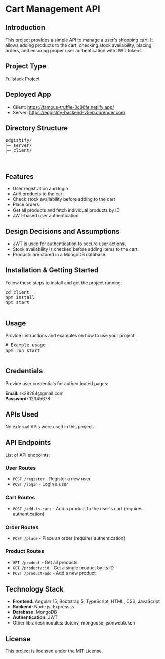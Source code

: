 
 

<body>
  <h1>Cart Management API</h1>

  <h2>Introduction</h2>
  <p>This project provides a simple API to manage a user's shopping cart. It allows adding products to the cart, checking stock availability, placing orders, and ensuring proper user authentication with JWT tokens.</p>

  <h2>Project Type</h2>
  <p>Fullstack Project</p>

  <h2>Deployed App</h2>
  <ul>
    <li>Client: <a href="https://famous-truffle-3c86fe.netlify.app/" target="_blank">https://famous-truffle-3c86fe.netlify.app/</a></li>
    <li>Server: <a href="https://edgistify-backend-v5ep.onrender.com" target="_blank">https://edgistify-backend-v5ep.onrender.com</a></li>
  </ul>

  <h2>Directory Structure</h2>
  <pre>
edgistify/
├─ server/
├─ client/

  </pre>

  <h2>Features</h2>
  <ul>
    <li>User registration and login</li>
    <li>Add products to the cart</li>
    <li>Check stock availability before adding to the cart</li>
    <li>Place orders</li>
    <li>Get all products and fetch individual products by ID</li>
    <li>JWT-based user authentication</li>
  </ul>

  <h2>Design Decisions and Assumptions</h2>
  <ul>
    <li>JWT is used for authentication to secure user actions.</li>
    <li>Stock availability is checked before adding items to the cart.</li>
    <li>Products are stored in a MongoDB database.</li>
  </ul>

  <h2>Installation & Getting Started</h2>
  <p>Follow these steps to install and get the project running:</p>
  <pre>
cd client
npm install 
npm start
  </pre>

  <h2>Usage</h2>
  <p>Provide instructions and examples on how to use your project:</p>
  <pre>
# Example usage
npm run start
  </pre>

  <h2>Credentials</h2>
  <p>Provide user credentials for authenticated pages:</p>
  <p><strong>Email:</strong> rk28284@gmail.com<br><strong>Password:</strong> 12345678</p>

  <h2>APIs Used</h2>
  <p>No external APIs were used in this project.</p>

  <h2>API Endpoints</h2>
  <p>List of API endpoints:</p>
  <h3>User Routes</h3>
  <ul>
    <li><code>POST /register</code> - Register a new user</li>
    <li><code>POST /login</code> - Login a user</li>
  </ul>

  <h3>Cart Routes</h3>
  <ul>
    <li><code>POST /add-to-cart</code> - Add a product to the user's cart (requires authentication)</li>
  </ul>

  <h3>Order Routes</h3>
  <ul>
    <li><code>POST /place</code> - Place an order (requires authentication)</li>
  </ul>

  <h3>Product Routes</h3>
  <ul>
    <li><code>GET /product</code> - Get all products</li>
    <li><code>GET /product/:id</code> - Get a single product by its ID</li>
    <li><code>POST /product/add</code> - Add a new product</li>
  </ul>

  <h2>Technology Stack</h2>
  <ul>
    <li><strong>Frontend:</strong> Angular 15, Bootstrap 5, TypeScript, HTML, CSS, JavaScript</li>
    <li><strong>Backend:</strong> Node.js, Express.js</li>
    <li><strong>Database:</strong> MongoDB</li>
    <li><strong>Authentication:</strong> JWT</li>
    <li>Other libraries/modules: dotenv, mongoose, jsonwebtoken</li>
  </ul>

  <h2>License</h2>
  <p>This project is licensed under the MIT License.</p>
</body>

